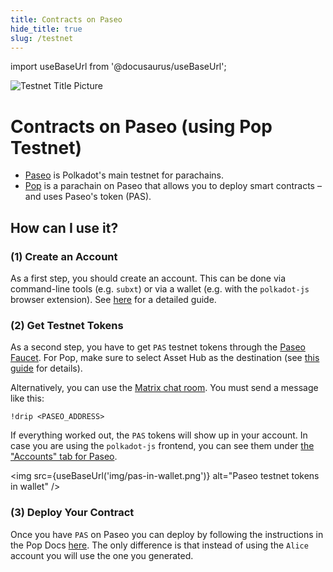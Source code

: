```yaml
---
title: Contracts on Paseo
hide_title: true
slug: /testnet
---
```


import useBaseUrl from '@docusaurus/useBaseUrl';

![Testnet Title Picture](/img/title/testnet.svg)

# Contracts on Paseo (using Pop Testnet)

- [Paseo](https://wiki.polkadot.network/docs/build-pdk#paseo-testnet) is Polkadot's main testnet for parachains.  
- [Pop](https://learn.onpop.io/contracts) is a parachain on Paseo that allows you to deploy smart contracts – and uses Paseo's token (PAS).

## How can I use it?
### (1) Create an Account

As a first step, you should create an account. This can be done via command-line
tools (e.g. `subxt`) or via a wallet (e.g. with the `polkadot-js` browser extension).
See [here](https://wiki.polkadot.network/docs/learn-account-generation) for a detailed guide.

### (2) Get Testnet Tokens

As a second step, you have to get `PAS` testnet tokens through the [Paseo Faucet](https://faucet.polkadot.io/). For Pop, make sure to select Asset Hub as the destination (see [this guide](https://learn.onpop.io/contracts/guides/bridge-tokens-to-pop-network) for details).

Alternatively, you can use the [Matrix chat room](https://wiki.polkadot.network/docs/learn-DOT#getting-tokens-on-the-paseo-testnet).
You must send a message like this:

```
!drip <PASEO_ADDRESS>
```

If everything worked out, the `PAS` tokens will show up in your account.
In case you are using the `polkadot-js` frontend, you can see them under
[the "Accounts" tab for Paseo](https://polkadot.js.org/apps/?rpc=wss%3A%2F%2Fpaseo.dotters.network#/accounts).

<img src={useBaseUrl('img/pas-in-wallet.png')} alt="Paseo testnet tokens in wallet" />

### (3) Deploy Your Contract

Once you have `PAS` on Paseo you can deploy by following the instructions in the Pop Docs [here](https://learn.onpop.io/contracts/guides/deploy-on-pop-testnet#:~:text=Transfer%20from%20Paseo%20Relay%20Network%20to%20Pop%20Testnet).
The only difference is that instead of using the `Alice` account you will use the one you generated.
